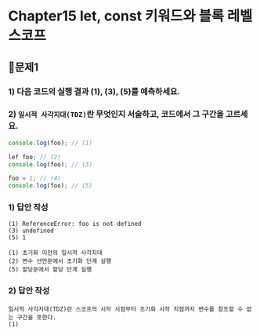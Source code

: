 # Chapter15 let, const 키워드와 블록 레벨 스코프
## 📌문제1

### 1) 다음 코드의 실행 결과 (1), (3), (5)를 예측하세요.

### 2) `일시적 사각지대(TDZ)`란 무엇인지 서술하고, 코드에서 그 구간을 고르세요.

```js
console.log(foo); // (1)

lef foo; // (2)
console.log(foo); // (3)

foo = 1; // (4)
console.log(foo); // (5)
```

### 1) 답안 작성

```
(1) ReferenceError: foo is not defined
(3) undefined
(5) 1
```

```
(1) 초기화 이전의 일시적 사각지대
(2) 변수 선언문에서 초기화 단계 실행
(5) 할당문에서 할당 단계 실행
```

### 2) 답안 작성

```
일시적 사각지대(TDZ)란 스코프의 시작 시점부터 초기화 시작 지점까지 변수를 참조할 수 없는 구간을 뜻한다.
(1)
```

<br>
